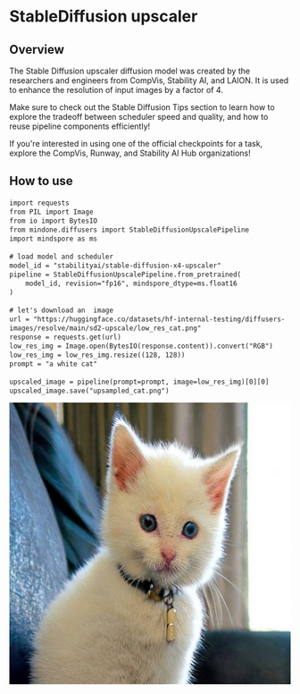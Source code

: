 # StableDiffusion upscaler
## Overview
The Stable Diffusion upscaler diffusion model was created by the researchers and engineers from CompVis, Stability AI, and LAION. It is used to enhance the resolution of input images by a factor of 4.

Make sure to check out the Stable Diffusion Tips section to learn how to explore the tradeoff between scheduler speed and quality, and how to reuse pipeline components efficiently!

If you're interested in using one of the official checkpoints for a task, explore the CompVis, Runway, and Stability AI Hub organizations!


## How to use

```pycon
import requests
from PIL import Image
from io import BytesIO
from mindone.diffusers import StableDiffusionUpscalePipeline
import mindspore as ms

# load model and scheduler
model_id = "stabilityai/stable-diffusion-x4-upscaler"
pipeline = StableDiffusionUpscalePipeline.from_pretrained(
    model_id, revision="fp16", mindspore_dtype=ms.float16
)

# let's download an  image
url = "https://huggingface.co/datasets/hf-internal-testing/diffusers-images/resolve/main/sd2-upscale/low_res_cat.png"
response = requests.get(url)
low_res_img = Image.open(BytesIO(response.content)).convert("RGB")
low_res_img = low_res_img.resize((128, 128))
prompt = "a white cat"

upscaled_image = pipeline(prompt=prompt, image=low_res_img)[0][0]
upscaled_image.save("upsampled_cat.png")
```
![alt text](<image (28).jpeg>)